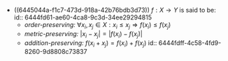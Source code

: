 - ((6445044a-f1c7-473d-918a-42b76bdb3d73)) $f: X \to Y$ is said to be:
  id:: 6444fd61-ae60-4ca8-9c3d-34ee29294815
	- *order-preserving:* $\forall x_i, x_j \in X: x_i \leq x_j \Rightarrow f(x_i) \leq f(x_j)$
	- *metric-preserving:* $|x_i - x_j| = |f(x_i) - f(x_j)|$
	- *addition-preserving:* $f(x_i + x_j) = f(x_i) + f(x_j)$
	  id:: 6444fdff-4c58-4fd9-8260-9d8808c73837
